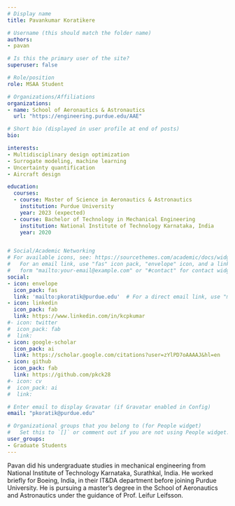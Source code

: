 ```yaml
---
# Display name
title: Pavankumar Koratikere

# Username (this should match the folder name)
authors:
- pavan

# Is this the primary user of the site?
superuser: false

# Role/position
role: MSAA Student

# Organizations/Affiliations
organizations:
- name: School of Aeronautics & Astronautics
  url: "https://engineering.purdue.edu/AAE"

# Short bio (displayed in user profile at end of posts)
bio:

interests:
- Multidisciplinary design optimization
- Surrogate modeling, machine learning
- Uncertainty quantification
- Aircraft design

education:
  courses:
  - course: Master of Science in Aeronautics & Astronautics
    institution: Purdue University
    year: 2023 (expected)
  - course: Bachelor of Technology in Mechanical Engineering
    institution: National Institute of Technology Karnataka, India
    year: 2020


# Social/Academic Networking
# For available icons, see: https://sourcethemes.com/academic/docs/widgets/#icons
#   For an email link, use "fas" icon pack, "envelope" icon, and a link in the
#   form "mailto:your-email@example.com" or "#contact" for contact widget.
social:
- icon: envelope
  icon_pack: fas
  link: 'mailto:pkoratik@purdue.edu'  # For a direct email link, use "mailto:test@example.org".
- icon: linkedin
  icon_pack: fab
  link: https://www.linkedin.com/in/kcpkumar
#- icon: twitter
#  icon_pack: fab
#  link:
- icon: google-scholar
  icon_pack: ai
  link: https://scholar.google.com/citations?user=zYlPD7oAAAAJ&hl=en
- icon: github
  icon_pack: fab
  link: https://github.com/pkck28
#- icon: cv
#  icon_pack: ai
#  link:

# Enter email to display Gravatar (if Gravatar enabled in Config)
email: "pkoratik@purdue.edu"

# Organizational groups that you belong to (for People widget)
#   Set this to `[]` or comment out if you are not using People widget.  
user_groups:
- Graduate Students
---
```

Pavan did his undergraduate studies in mechanical engineering from National Institute of Technology Karnataka, Surathkal, India. He worked briefly for Boeing, India, in their IT&DA department before joining Purdue University. He is pursuing a master’s degree in the School of Aeronautics and Astronautics under the guidance of Prof. Leifur Leifsson.
